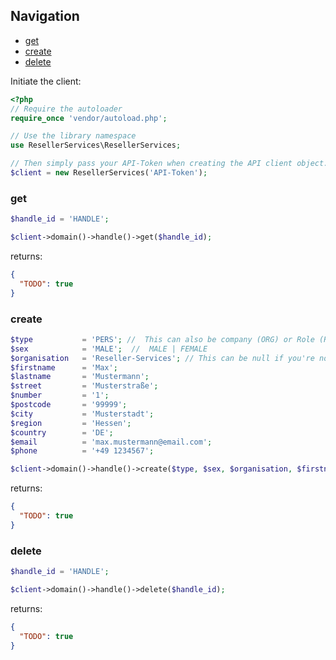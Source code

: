 ## Navigation
* [get](#get)
* [create](#create)
* [delete](#delete)

Initiate the client:
```php
<?php
// Require the autoloader
require_once 'vendor/autoload.php';

// Use the library namespace
use ResellerServices\ResellerServices;

// Then simply pass your API-Token when creating the API client object.
$client = new ResellerServices('API-Token');
```

### get
```php
$handle_id = 'HANDLE';

$client->domain()->handle()->get($handle_id);
```
returns:
```json
{
  "TODO": true
}
```

### create
```php
$type           = 'PERS'; //  This can also be company (ORG) or Role (ROLE)
$sex            = 'MALE';  //  MALE | FEMALE
$organisation   = 'Reseller-Services'; // This can be null if you're not in a company.
$firstname      = 'Max';
$lastname       = 'Mustermann';
$street         = 'Musterstraße';
$number         = '1';
$postcode       = '99999';
$city           = 'Musterstadt';
$region         = 'Hessen';
$country        = 'DE';
$email          = 'max.mustermann@email.com';
$phone          = '+49 1234567';

$client->domain()->handle()->create($type, $sex, $organisation, $firstname, $lastname, $street, $number, $postcode, $city, $region, $country, $email, $phone);
```
returns:
```json
{
  "TODO": true
}
```

### delete
```php
$handle_id = 'HANDLE';

$client->domain()->handle()->delete($handle_id);
```
returns:
```json
{
  "TODO": true
}
```